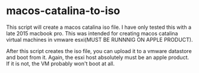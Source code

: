 # macos-catalina-to-iso
This script will create a macos catalina iso file. I have only tested this with a late 2015 macbook pro.
This was intended for creating macos catalina virtual machines in vmware esxi(MUST BE RUNNNIG ON APPLE PRODUCT).

After this script creates the iso file, you can upload it to a vmware datastore and boot from it. Again, the esxi host absolutely must be an apple product. If it is not, the VM probably won't boot at all.

